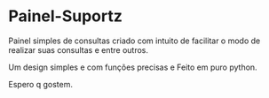 # Painel-Suportz
Painel simples de consultas
criado com intuito de facilitar o modo
de realizar suas consultas e entre outros.

Um design simples e com funções precisas e
Feito em puro python.

Espero q gostem.

